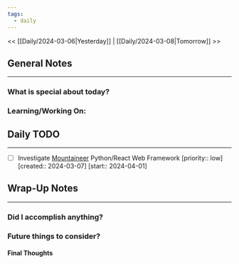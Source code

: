 ```yaml
---
tags:
  - daily
---
```

<< [[Daily/2024-03-06|Yesterday]] |  [[Daily/2024-03-08|Tomorrow]] >>

## General Notes
---
### What is special about today?


### Learning/Working On:



## Daily TODO
---
- [ ] Investigate [Mountaineer](https://github.com/piercefreeman/mountaineer?ref=console.dev) Python/React Web Framework [priority:: low]  [created:: 2024-03-07]  [start:: 2024-04-01]



## Wrap-Up Notes
---
### Did I accomplish anything?
### Future things to consider?
#### Final Thoughts

